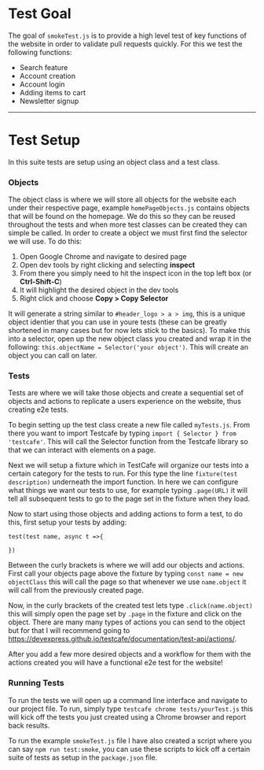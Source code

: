 # Test Goal
The goal of `smokeTest.js` is to provide a high level test of key functions of the website in order to validate pull requests quickly. For this we test the following functions:
* Search feature
* Account creation
* Account login
* Adding items to cart
* Newsletter signup

---
# Test Setup
In this suite tests are setup using an object class and a test class. 

### Objects
The object class is where we will store all objects for the website each under their respective page, example `homePageObjects.js` contains objects that will be found on the homepage. We do this so they can be reused throughout the tests and when more test classes can be created they can simple be called. In order to create a object we must first find the selector we will use. To do this:
1. Open Google Chrome and navigate to desired page
2. Open dev tools by right clicking and selecting **inspect**
3. From there you simply need to hit the inspect icon in the top left box (or **Ctrl-Shift-C**)
4. It will highlight the desired object in the dev tools
5. Right click and choose **Copy > Copy Selector**

It will generate a string similar to `#header_logo > a > img`, this is a unique object identier that you can use in youre tests (these can be greatly shortened in many cases but for now lets stick to the basics). To make this into a selector, open up the new object class you created and wrap it in the following: `this.objectName = Selector('your object')`. This will create an object you can call on later.

### Tests
Tests are where we will take those objects and create a sequential set of objects and actions to replicate a users experience on the website, thus creating e2e tests.

To begin setting up the test class create a new file called `myTests.js`. From there you want to import Testcafe by typing `import { Selector } from 'testcafe'`. This will call the Selector function from the Testcafe library so that we can interact with elements on a page.

Next we will setup a fixture which in TestCafe will organize our tests into a certain category for the tests to run. For this type the line `fixture(test description)` underneath the import function. In here we can configure what things we want our tests to use, for example typing `.page(URL)` it will tell all subsequent tests to go to the page set in the fixture when they load.


Now to start using those objects and adding actions to form a test, to do this, first setup your tests by adding:

`test(test name, async t =>{`

`})`

Between the curly brackets is where we will add our objects and actions. First call your objects page above the fixture by typing `const name = new objectClass` this will call the page so that whenever we use `name.object` it will call from the previously created page.

Now, in the curly brackets of the created test lets type `.click(name.object)` this will simply open the page set by `.page` in the fixture and click on the object. There are many many types of actions you can send to the object but for that I will recommend going to https://devexpress.github.io/testcafe/documentation/test-api/actions/.

After you add a few more desired objects and a workflow for them with the actions created you will have a functional e2e test for the website!

### Running Tests
To run the tests we will open up a command line interface and navigate to our project file. To run, simply type `testcafe chrome tests/yourTest.js` this will kick off the tests you just created using a Chrome browser and report back results. 

To run the example `smokeTest.js` file I have also created a script where you can say `npm run test:smoke`,  you can use these scripts to kick off a certain suite of tests as setup in the `package.json` file.